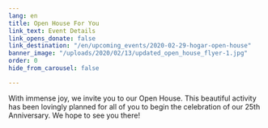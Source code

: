 ```yaml
---
lang: en
title: Open House For You
link_text: Event Details
link_opens_donate: false
link_destination: "/en/upcoming_events/2020-02-29-hogar-open-house"
banner_image: "/uploads/2020/02/13/updated_open_house_flyer-1.jpg"
order: 0
hide_from_carousel: false

---
```

With immense joy, we invite you to our Open House. This beautiful activity has been lovingly planned for all of you to begin the celebration of our 25th Anniversary. We hope to see you there!